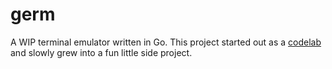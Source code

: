 # germ
A WIP terminal emulator written in Go. This project started out as a [codelab](https://ishuah.com/2021/03/10/build-a-terminal-emulator-in-100-lines-of-go/) and slowly grew into a  fun little side project.
